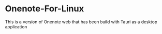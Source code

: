 # Onenote-For-Linux
This is a version of Onenote web that has been build with Tauri as a desktop application
